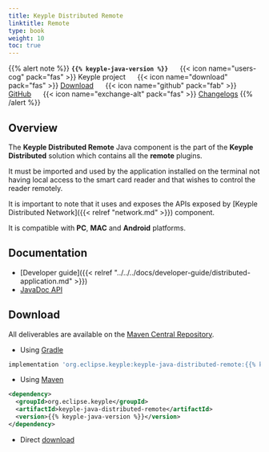```yaml
---
title: Keyple Distributed Remote
linktitle: Remote
type: book
weight: 10
toc: true
---
```


{{% alert note %}}
**`{{% keyple-java-version %}}`**
&nbsp;&nbsp;&nbsp;&nbsp;&nbsp;{{< icon name="users-cog" pack="fas" >}}
Keyple project
&nbsp;&nbsp;&nbsp;&nbsp;&nbsp;{{< icon name="download" pack="fas" >}}
[Download](#download)
&nbsp;&nbsp;&nbsp;&nbsp;&nbsp;{{< icon name="github" pack="fab" >}}
[GitHub](https://github.com/eclipse/keyple-java/tree/master/java/component/keyple-distributed/remote)
&nbsp;&nbsp;&nbsp;&nbsp;&nbsp;{{< icon name="exchange-alt" pack="fas" >}}
[Changelogs](https://github.com/eclipse/keyple-java/releases/)
{{% /alert %}}

## Overview

The **Keyple Distributed Remote** Java component is the part of the **Keyple Distributed** solution which contains all the **remote** plugins.

It must be imported and used by the application installed on the terminal not having local access to the smart card reader and that wishes to control the reader remotely.

It is important to note that it uses and exposes the APIs exposed by [Keyple Distributed Network]({{< relref "network.md" >}}) component.

It is compatible with **PC**, **MAC** and **Android** platforms.

## Documentation

* [Developer guide]({{< relref "../../../docs/developer-guide/distributed-application.md" >}})
* <a href="../../../docs/api-reference/keyple-java-distributed-remote/{{% keyple-java-version %}}/index.html">JavaDoc API</a>

## Download

All deliverables are available on the [Maven Central Repository](https://search.maven.org/).

* Using [Gradle](https://gradle.org/)

```gradle
implementation 'org.eclipse.keyple:keyple-java-distributed-remote:{{% keyple-java-version %}}'
```

* Using [Maven](https://maven.apache.org/)

```xml
<dependency>
  <groupId>org.eclipse.keyple</groupId>
  <artifactId>keyple-java-distributed-remote</artifactId>
  <version>{{% keyple-java-version %}}</version>
</dependency>
```

* Direct [download](https://search.maven.org/search?q=a:keyple-java-distributed-remote)